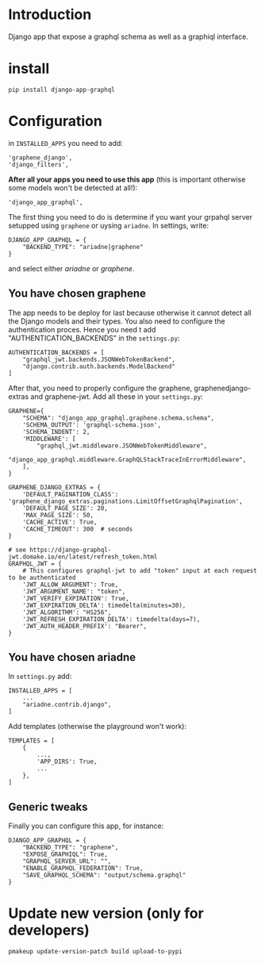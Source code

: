 # Introduction

Django app that expose a graphql schema as well as a graphiql interface.

# install

```
pip install django-app-graphql
```

# Configuration

in `INSTALLED_APPS` you need to add:

```
'graphene_django',
'django_filters',
```

**After all your apps you need to use this app** (this is important otherwise some models won't be detected at all!):

```
'django_app_graphql',
```

The first thing you need to do is determine if you want your grpahql server setupped using `graphene` or uysing `ariadne`.
In settings, write:

```
DJANGO_APP_GRAPHQL = {
    "BACKEND_TYPE": "ariadne|graphene"
}
```

and select either *ariadne* or *graphene*.

## You have chosen graphene

The app needs to be deploy for last because otherwise it cannot detect all the Django models and their types.
You also need to configure the authentication proces. Hence you need t add "AUTHENTICATION_BACKENDS" in the `settings.py`:

```
AUTHENTICATION_BACKENDS = [
    "graphql_jwt.backends.JSONWebTokenBackend",
    "django.contrib.auth.backends.ModelBackend"
]
```

After that, you need to properly configure the graphene, graphenedjango-extras and graphene-jwt. Add all these in your `settings.py`:

```
GRAPHENE={
    "SCHEMA": "django_app_graphql.graphene.schema.schema",
    'SCHEMA_OUTPUT': 'graphql-schema.json',
    'SCHEMA_INDENT': 2,
    'MIDDLEWARE': [
        "graphql_jwt.middleware.JSONWebTokenMiddleware",
        "django_app_graphql.middleware.GraphQLStackTraceInErrorMiddleware",
    ],
}

GRAPHENE_DJANGO_EXTRAS = {
    'DEFAULT_PAGINATION_CLASS': 'graphene_django_extras.paginations.LimitOffsetGraphqlPagination',
    'DEFAULT_PAGE_SIZE': 20,
    'MAX_PAGE_SIZE': 50,
    'CACHE_ACTIVE': True,
    'CACHE_TIMEOUT': 300  # seconds
}

# see https://django-graphql-jwt.domake.io/en/latest/refresh_token.html
GRAPHQL_JWT = {
    # This configures graphql-jwt to add "token" input at each request to be authenticated
    'JWT_ALLOW_ARGUMENT': True,
    'JWT_ARGUMENT_NAME': "token",
    'JWT_VERIFY_EXPIRATION': True,
    'JWT_EXPIRATION_DELTA': timedelta(minutes=30),
    'JWT_ALGORITHM': "HS256",
    'JWT_REFRESH_EXPIRATION_DELTA': timedelta(days=7),
    'JWT_AUTH_HEADER_PREFIX': "Bearer",
}
```

## You have chosen ariadne

In `settings.py` add:

```
INSTALLED_APPS = [
    ...
    "ariadne.contrib.django",
]
```

Add templates (otherwise the playground won't work):

```
TEMPLATES = [
    {
        ...,
        'APP_DIRS': True,
        ...
    },
]
```

## Generic tweaks

Finally you can configure this app, for instance:

```
DJANGO_APP_GRAPHQL = {
    "BACKEND_TYPE": "graphene",
    "EXPOSE_GRAPHIQL": True,
    "GRAPHQL_SERVER_URL": "",
    "ENABLE_GRAPHQL_FEDERATION": True,
    "SAVE_GRAPHQL_SCHEMA": "output/schema.graphql"
}
```


# Update new version (only for developers)

```
pmakeup update-version-patch build upload-to-pypi
```